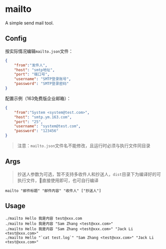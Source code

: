 # mailto

A simple send mail tool.

## Config

按实际情况编辑`mailto.json`文件：

```json
{
    "from":"发件人",
    "host": "smtp地址",
    "port": "端口号",
    "username": "SMTP登录账号",
    "password": "SMTP登录密码"
}
```

配置示例（163免费版企业邮箱）：

```json
{
    "from":"System <system@test.com>",
    "host": "smtp.ym.163.com",
    "port": "25",
    "username": "system@test.com",
    "password": "123456"
}
```

>注意：`mailto.json`文件名不能修改，且运行时必须与执行文件同目录

## Args

> 抄送人参数为可选，暂不支持多收件人和抄送人，`dist`目录下为编译好的可执行文件，直接使用即可，也可自行编译

```shell
mailto "邮件标题" "邮件内容" "收件人" ["抄送人"]
```

## Usage

```shell
./mailto Hello 我是内容 test@xxx.com
./mailto Hello 我是内容 "Sam Zhang <test@xxx.com>"
./mailto Hello 我是内容 "Sam Zhang <test@xxx.com>" "Jack Li <test@xxx.com>"
./mailto Hello "`cat test.log`" "Sam Zhang <test@xxx.com>" "Jack Li <test@xxx.com>"
```